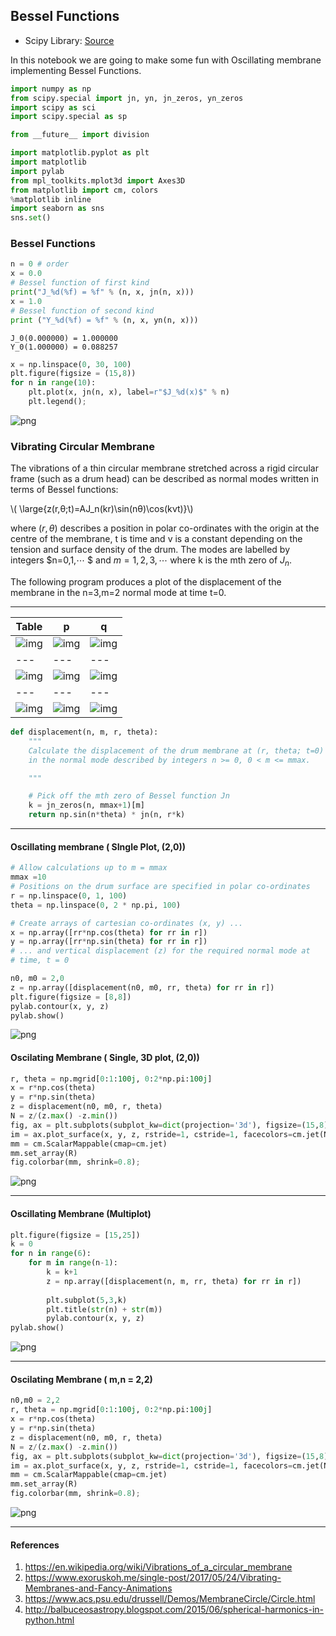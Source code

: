 ## Bessel Functions 

- Scipy Library: [Source](https://docs.scipy.org/doc/scipy/reference/special.html)

In this notebook we are going to make some fun with Oscillating membrane implementing Bessel Functions.


```python
import numpy as np
from scipy.special import jn, yn, jn_zeros, yn_zeros
import scipy as sci
import scipy.special as sp
```


```python
from __future__ import division
```


```python
import matplotlib.pyplot as plt
import matplotlib
import pylab
from mpl_toolkits.mplot3d import Axes3D
from matplotlib import cm, colors
%matplotlib inline
import seaborn as sns
sns.set()
```

### Bessel Functions


```python
n = 0 # order
x = 0.0
# Bessel function of first kind
print("J_%d(%f) = %f" % (n, x, jn(n, x)))
x = 1.0
# Bessel function of second kind
print ("Y_%d(%f) = %f" % (n, x, yn(n, x)))
```

    J_0(0.000000) = 1.000000
    Y_0(1.000000) = 0.088257



```python
x = np.linspace(0, 30, 100)
plt.figure(figsize = (15,8))
for n in range(10):
    plt.plot(x, jn(n, x), label=r"$J_%d(x)$" % n)
    plt.legend();
```


![png](output_6_0.png)


### Vibrating Circular Membrane

The vibrations of a thin circular membrane stretched across a rigid circular frame (such as a drum head) can be described as normal modes written in terms of Bessel functions:

\\( \large{z(r,θ;t)=AJ_n(kr)\sin(nθ)\cos(kνt)}\\)

where $(r,θ)$ describes a position in polar co-ordinates with the origin at the centre of the membrane, t is time and v is a constant depending on the tension and surface density of the drum. The modes are labelled by integers $n=0,1,⋯ $ and $m=1,2,3,⋯$ where k is the mth zero of $J_n$.

The following program produces a plot of the displacement of the membrane in the n=3,m=2
normal mode at time t=0.

--------

Table |p|q|
---|---|---
![img](https://www.acs.psu.edu/drussell/Demos/MembraneCircle/mode01-2.gif) |![img](https://www.acs.psu.edu/drussell/Demos/MembraneCircle/mode11-2.gif)|![img](https://www.acs.psu.edu/drussell/Demos/MembraneCircle/mode21-2.gif)|
---|---|---
![img](https://www.acs.psu.edu/drussell/Demos/MembraneCircle/mode02-2.gif) |![img](https://www.acs.psu.edu/drussell/Demos/MembraneCircle/mode31-2.gif)|![img](https://www.acs.psu.edu/drussell/Demos/MembraneCircle/mode41-2.gif)|
---|---|---
![img](https://www.acs.psu.edu/drussell/Demos/MembraneCircle/mode41-2.gif) |![img](https://www.acs.psu.edu/drussell/Demos/MembraneCircle/mode22-2.gif)|![img](https://www.acs.psu.edu/drussell/Demos/MembraneCircle/mode32-2.gif)|


```python
def displacement(n, m, r, theta):
    """
    Calculate the displacement of the drum membrane at (r, theta; t=0)
    in the normal mode described by integers n >= 0, 0 < m <= mmax.

    """

    # Pick off the mth zero of Bessel function Jn
    k = jn_zeros(n, mmax+1)[m]
    return np.sin(n*theta) * jn(n, r*k)
```

----------

#### Oscillating membrane ( SIngle Plot, (2,0))


```python
# Allow calculations up to m = mmax
mmax =10
# Positions on the drum surface are specified in polar co-ordinates
r = np.linspace(0, 1, 100)
theta = np.linspace(0, 2 * np.pi, 100)

# Create arrays of cartesian co-ordinates (x, y) ...
x = np.array([rr*np.cos(theta) for rr in r])
y = np.array([rr*np.sin(theta) for rr in r])
# ... and vertical displacement (z) for the required normal mode at
# time, t = 0
```


```python
n0, m0 = 2,0
z = np.array([displacement(n0, m0, rr, theta) for rr in r])
plt.figure(figsize = [8,8])
pylab.contour(x, y, z)
pylab.show()
```


![png](output_15_0.png)


#### Oscilating Membrane ( Single, 3D plot, (2,0))


```python
r, theta = np.mgrid[0:1:100j, 0:2*np.pi:100j] 
x = r*np.cos(theta)
y = r*np.sin(theta)
z = displacement(n0, m0, r, theta)
N = z/(z.max() -z.min())
fig, ax = plt.subplots(subplot_kw=dict(projection='3d'), figsize=(15,8))
im = ax.plot_surface(x, y, z, rstride=1, cstride=1, facecolors=cm.jet(N))
mm = cm.ScalarMappable(cmap=cm.jet)
mm.set_array(R)    
fig.colorbar(mm, shrink=0.8);
```


![png](output_17_0.png)


------------

#### Oscillating Membrane (Multiplot)


```python
plt.figure(figsize = [15,25])
k = 0
for n in range(6):
    for m in range(n-1):
        k = k+1
        z = np.array([displacement(n, m, rr, theta) for rr in r])
        
        plt.subplot(5,3,k)
        plt.title(str(n) + str(m))
        pylab.contour(x, y, z)
pylab.show()
```


![png](output_20_0.png)


----------

#### Oscilating Membrane ( m,n = 2,2)


```python
n0,m0 = 2,2
r, theta = np.mgrid[0:1:100j, 0:2*np.pi:100j] 
x = r*np.cos(theta)
y = r*np.sin(theta)
z = displacement(n0, m0, r, theta)
N = z/(z.max() -z.min())
fig, ax = plt.subplots(subplot_kw=dict(projection='3d'), figsize=(15,8))
im = ax.plot_surface(x, y, z, rstride=1, cstride=1, facecolors=cm.jet(N))
mm = cm.ScalarMappable(cmap=cm.jet)
mm.set_array(R)    
fig.colorbar(mm, shrink=0.8);
```


![png](output_23_0.png)


------

#### References
1. https://en.wikipedia.org/wiki/Vibrations_of_a_circular_membrane
2. https://www.exoruskoh.me/single-post/2017/05/24/Vibrating-Membranes-and-Fancy-Animations
3. https://www.acs.psu.edu/drussell/Demos/MembraneCircle/Circle.html
4. http://balbuceosastropy.blogspot.com/2015/06/spherical-harmonics-in-python.html
